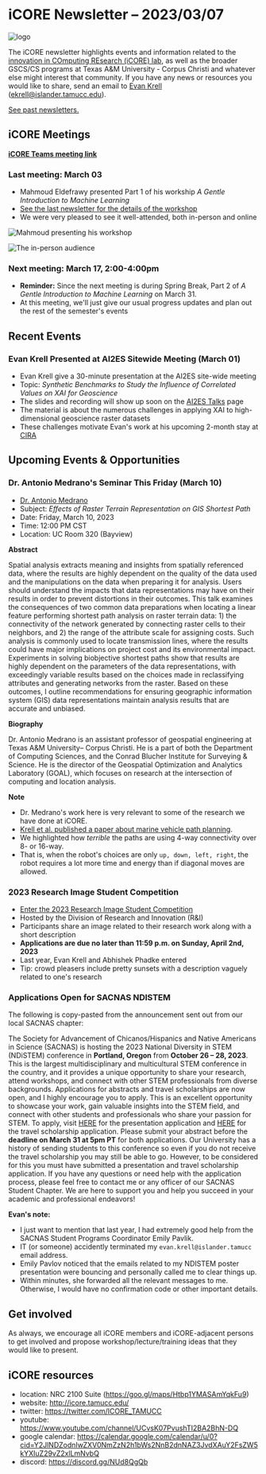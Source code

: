 # iCORE Newsletter – 2023/03/07

![logo](../img/logo_plain_sm.jpg)

The iCORE newsletter highlights events and information related to the [innovation in COmputing REsearch (iCORE) lab](https://icore.tamucc.edu/),
as well as the broader GSCS/CS programs at Texas A&M University - Corpus Christi and whatever else might interest that community.
If you have any news or resources you would like to share, send an email to [Evan Krell](https://scholar.google.com/citations?user=jLuwYGAAAAAJ&hl=en) (ekrell@islander.tamucc.edu).

[See past newsletters.](https://github.com/ekrell/icore_website/tree/main/news)

## iCORE Meetings

**[iCORE Teams meeting link](https://teams.microsoft.com/l/meetup-join/19%3Ameeting_MDdlZDBiMTgtYzVjNS00YjhhLWE5OTctY2Y5YzMyYTljNzU5%40thread.v2/0?context=%7B%22Tid%22%3A%2234cbfaf1-67a6-4781-a9ca-514eb2550b66%22%2C%22Oid%22%3A%22994c008b-0707-4f3c-8ac0-73b65e733430%22%2C%22MessageId%22%3A%220%22%7D)**

### Last meeting: March 03

- Mahmoud Eldefrawy presented Part 1 of his workship _A Gentle Introduction to Machine Learning_
- [See the last newsletter for the details of the workshop](https://github.com/ekrell/icore_website/blob/main/news/icore_news_20230227.md)
- We were very pleased to see it well-attended, both in-person and online

![Mahmoud presenting his workshop](../img/workshop_introml_1.jpeg)

![The in-person audience](../img/workshop_introml_2.jpeg)

### Next meeting: March 17, 2:00-4:00pm

- **Reminder:** Since the next meeting is during Spring Break, Part 2 of _A Gentle Introduction to Machine Learning_ on March 31. 
- At this meeting, we'll just give our usual progress updates and plan out the rest of the semester's events

## Recent Events

### Evan Krell Presented at AI2ES Sitewide Meeting (March 01)

- Evan Krell give a 30-minute presentation at the AI2ES site-wide meeting
- Topic: _Synthetic Benchmarks to Study the Influence of Correlated Values on XAI for Geoscience_
- The slides and recording will show up soon on the [AI2ES Talks](https://www.ai2es.org/publications/ai2es-talks/) page
- The material is about the numerous challenges in applying XAI to high-dimensional geoscience raster datasets
- These challenges motivate Evan's work at his upcoming 2-month stay at [CIRA](https://www.cira.colostate.edu/)

## Upcoming Events & Opportunities

### Dr. Antonio Medrano's Seminar This Friday (March 10)

- [Dr. Antonio Medrano](https://antoniomedrano.github.io)
- Subject: _Effects of Raster Terrain Representation on GIS Shortest Path_
- Date: Friday, March 10, 2023
- Time: 12:00 PM CST
- Location: UC Room 320 (Bayview)  

**Abstract**

Spatial analysis extracts meaning and insights from spatially referenced data, where the results are highly dependent on the quality of the data used and the manipulations on the data when preparing it for analysis. Users should understand the impacts that data representations may have on their results in order to prevent distortions in their outcomes. This talk examines the consequences of two common data preparations when locating a linear feature performing shortest path analysis on raster terrain data: 1) the connectivity of the network generated by connecting raster cells to their neighbors, and 2) the range of the attribute scale for assigning costs. Such analysis is commonly used to locate transmission lines, where the results could have major implications on project cost and its environmental impact. Experiments in solving biobjective shortest paths show that results are highly dependent on the parameters of the data representations, with exceedingly variable results based on the choices made in reclassifying attributes and generating networks from the raster. Based on these outcomes, I outline recommendations for ensuring geographic information system (GIS) data representations maintain analysis results that are accurate and unbiased.

**Biography**

Dr. Antonio Medrano is an assistant professor of geospatial engineering at Texas A&M University– Corpus Christi. He is a part of both the Department of Computing Sciences, and the Conrad Blucher Institute for Surveying & Science. He is the director of the Geospatial Optimization and Analytics Laboratory (GOAL), which focuses on research at the intersection of computing and location analysis.

**Note**

- Dr. Medrano's work here is very relevant to some of the research we have done at iCORE. 
- [Krell et al. published a paper about marine vehicle path planning](https://www.sciencedirect.com/science/article/abs/pii/S0141118722000748).
- We highlighted how _terrible_ the paths are using 4-way connectivity over 8- or 16-way. 
- That is, when the robot's choices are only `up, down, left, right`, the robot requires a lot more time and energy than if diagonal moves are allowed.

### 2023 Research Image Student Competition

- [Enter the 2023 Research Image Student Competition](https://www.tamucc.edu/research/ri-week/risc.php)
- Hosted by the Division of Research and Innovation (R&I)
- Participants share an image related to their research work along with a short description
- **Applications are due no later than 11:59 p.m. on Sunday, April 2nd, 2023**
- Last year, Evan Krell and Abhishek Phadke entered
- Tip: crowd pleasers include pretty sunsets with a description vaguely related to one's research

### Applications Open for SACNAS NDISTEM

The following is copy-pasted from the announcement sent out from our local SACNAS chapter:

The Society for Advancement of Chicanos/Hispanics and Native Americans in Science (SACNAS) is hosting the 2023 National Diversity in STEM (NDiSTEM) conference in **Portland, Oregon** from **October 26 – 28, 2023**. This is the largest multidisciplinary and multicultural STEM conference in the country, and it provides a unique opportunity to share your research, attend workshops, and connect with other STEM professionals from diverse backgrounds.
Applications for abstracts and travel scholarships are now open, and I highly encourage you to apply. This is an excellent opportunity to showcase your work, gain valuable insights into the STEM field, and connect with other students and professionals who share your passion for STEM.
To apply, visit [HERE](https://www.sacnas.org/conference/research-presentations) for the presentation application and [HERE](https://www.sacnas.org/conference/travel-scholarships) for the travel scholarship application. Please submit your abstract before the **deadline on March 31 at 5pm PT** for both applications. Our University has a history of sending students to this conference so even if you do not receive the travel scholarship you may still be able to go. However, to be considered for this you must have submitted a presentation and travel scholarship application.
If you have any questions or need help with the application process, please feel free to contact me or any officer of our SACNAS Student Chapter. We are here to support you and help you succeed in your academic and professional endeavors!

**Evan's note:** 

- I just want to mention that last year, I had extremely good help from the SACNAS Student Programs Coordinator Emily Pavlik. 
- IT (or someone) accidently terminated my `evan.krell@islander.tamucc` email address.
- Emily Pavlov noticed that the emails related to my NDISTEM poster presentation were bouncing and personally called me to clear things up.
- Within minutes, she forwarded all the relevant messages to me. Otherwise, I would have no confirmation code or other important details.


## Get involved

As always, we encourage all iCORE members and iCORE-adjacent persons to get involved and propose workshop/lecture/training ideas that they would like to present.

## iCORE resources

- location: NRC 2100 Suite (https://goo.gl/maps/Htbp1YMASAmYqkFu9)
- website: http://icore.tamucc.edu/
- twitter: https://twitter.com/ICORE_TAMUCC
- youtube: https://www.youtube.com/channel/UCvsK07PvushTI2BA2BhN-DQ
- google calendar: https://calendar.google.com/calendar/u/0?cid=Y2JlNDZodnIwZXV0NmZzN2h1bWs2NnB2dnNAZ3JvdXAuY2FsZW5kYXIuZ29vZ2xlLmNvbQ
- discord: https://discord.gg/NUd8QgQb

